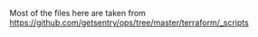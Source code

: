 Most of the files here are taken from https://github.com/getsentry/ops/tree/master/terraform/_scripts
